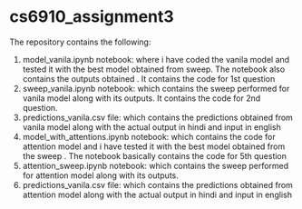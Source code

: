 # cs6910_assignment3
The repository contains the following:
1) model_vanila.ipynb notebook: where i have coded the vanila model and tested it with the best model obtained from sweep. The notebook also contains the outputs obtained . It contains the code for 1st question
2) sweep_vanila.ipynb notebook: which contains the sweep performed for vanila model along with its outputs. It contains the code for 2nd question.
3) predictions_vanila.csv file: which contains the predictions obtained from vanila model along with the actual output in hindi and input in english
4) model_with_attentions.ipynb notebook: which contains the code for attention model and i have tested it with the best model obtained from the sweep . The notebook basically contains the code for 5th question
5) attention_sweep.ipynb notebook: which contains the sweep performed for attention model along with its outputs.
6) predictions_vanila.csv file: which contains the predictions obtained from attention model along with the actual output in hindi and input in english
